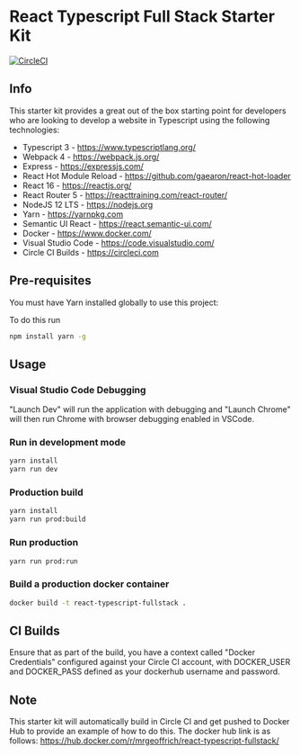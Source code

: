 # React Typescript Full Stack Starter Kit

[![CircleCI](https://circleci.com/gh/mrgeoffrich/react-typescript-fullstack.svg?style=svg)](https://circleci.com/gh/mrgeoffrich/react-typescript-fullstack)

## Info

This starter kit provides a great out of the box starting point for developers who are looking to develop a website in Typescript using the following technologies:

-   Typescript 3 - <https://www.typescriptlang.org/>
-   Webpack 4 - <https://webpack.js.org/>
-   Express - <https://expressjs.com/>
-   React Hot Module Reload - <https://github.com/gaearon/react-hot-loader>
-   React 16 - <https://reactjs.org/>
-   React Router 5 - <https://reacttraining.com/react-router/>
-   NodeJS 12 LTS - <https://nodejs.org>
-   Yarn - <https://yarnpkg.com>
-   Semantic UI React - <https://react.semantic-ui.com/>
-   Docker - <https://www.docker.com/>
-   Visual Studio Code - <https://code.visualstudio.com/>
-   Circle CI Builds - <https://circleci.com>

## Pre-requisites

You must have Yarn installed globally to use this project:

To do this run

```bash
npm install yarn -g
```

## Usage

### Visual Studio Code Debugging

"Launch Dev" will run the application with debugging and "Launch Chrome" will then run Chrome with browser debugging enabled in VSCode.

### Run in development mode

```bash
yarn install
yarn run dev
```

### Production build

```bash
yarn install
yarn run prod:build
```

### Run production

```bash
yarn run prod:run
```

### Build a production docker container

```bash
docker build -t react-typescript-fullstack .
```

## CI Builds

Ensure that as part of the build, you have a context called "Docker Credentials" configured against your Circle CI account, with DOCKER_USER and DOCKER_PASS defined as your dockerhub username and password.

## Note

This starter kit will automatically build in Circle CI and get pushed to Docker Hub to provide an example of how to do this. The docker hub link is as follows: <https://hub.docker.com/r/mrgeoffrich/react-typescript-fullstack/>
